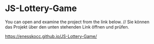 # JS-Lottery-Game

You can open and examine the project from the link below. // Sie können das Projekt über den unten stehenden Link öffnen und prüfen.

https://enesskocc.github.io/JS-Lottery-Game/
